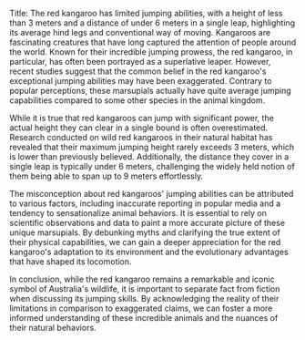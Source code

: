 Title: The red kangaroo has limited jumping abilities, with a height of less than 3 meters and a distance of under 6 meters in a single leap, highlighting its average hind legs and conventional way of moving.
Kangaroos are fascinating creatures that have long captured the attention of people around the world. Known for their incredible jumping prowess, the red kangaroo, in particular, has often been portrayed as a superlative leaper. However, recent studies suggest that the common belief in the red kangaroo's exceptional jumping abilities may have been exaggerated. Contrary to popular perceptions, these marsupials actually have quite average jumping capabilities compared to some other species in the animal kingdom.

While it is true that red kangaroos can jump with significant power, the actual height they can clear in a single bound is often overestimated. Research conducted on wild red kangaroos in their natural habitat has revealed that their maximum jumping height rarely exceeds 3 meters, which is lower than previously believed. Additionally, the distance they cover in a single leap is typically under 6 meters, challenging the widely held notion of them being able to span up to 9 meters effortlessly.

The misconception about red kangaroos' jumping abilities can be attributed to various factors, including inaccurate reporting in popular media and a tendency to sensationalize animal behaviors. It is essential to rely on scientific observations and data to paint a more accurate picture of these unique marsupials. By debunking myths and clarifying the true extent of their physical capabilities, we can gain a deeper appreciation for the red kangaroo's adaptation to its environment and the evolutionary advantages that have shaped its locomotion.

In conclusion, while the red kangaroo remains a remarkable and iconic symbol of Australia's wildlife, it is important to separate fact from fiction when discussing its jumping skills. By acknowledging the reality of their limitations in comparison to exaggerated claims, we can foster a more informed understanding of these incredible animals and the nuances of their natural behaviors.